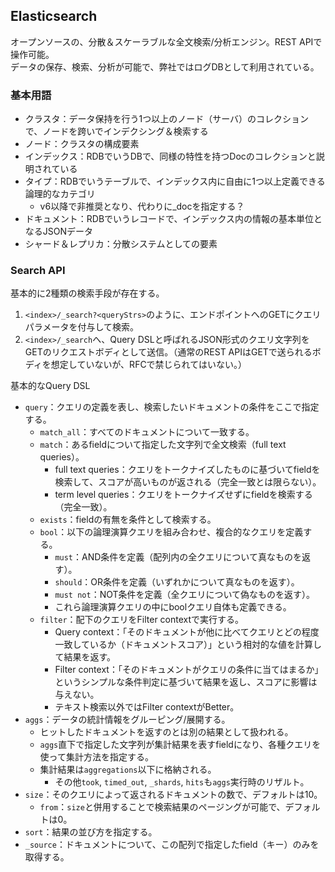 ## Elasticsearch
オープンソースの、分散＆スケーラブルな全文検索/分析エンジン。REST APIで操作可能。  
データの保存、検索、分析が可能で、弊社ではログDBとして利用されている。  
### 基本用語
- クラスタ：データ保持を行う1つ以上のノード（サーバ）のコレクションで、ノードを跨いでインデクシング＆検索する  
- ノード：クラスタの構成要素  
- インデックス：RDBでいうDBで、同様の特性を持つDocのコレクションと説明されている  
- タイプ：RDBでいうテーブルで、インデックス内に自由に1つ以上定義できる論理的なカテゴリ  
  - v6以降で非推奨となり、代わりに_docを指定する？  
- ドキュメント：RDBでいうレコードで、インデックス内の情報の基本単位となるJSONデータ  
- シャード＆レプリカ：分散システムとしての要素  
### Search API
基本的に2種類の検索手段が存在する。  
1. `<index>/_search?<queryStrs>`のように、エンドポイントへのGETにクエリパラメータを付与して検索。  
2. `<index>/_search`へ、Query DSLと呼ばれるJSON形式のクエリ文字列をGETのリクエストボディとして送信。（通常のREST APIはGETで送られるボディを想定していないが、RFCで禁じられてはいない。）  
  
基本的なQuery DSL
- `query`：クエリの定義を表し、検索したいドキュメントの条件をここで指定する。  
  - `match_all`：すべてのドキュメントについて一致する。  
  - `match`：あるfieldについて指定した文字列で全文検索（full text queries）。  
    - full text queries：クエリをトークナイズしたものに基づいてfieldを検索して、スコアが高いものが返される（完全一致とは限らない）。  
    - term level queries：クエリをトークナイズせずにfieldを検索する（完全一致）。  
  - `exists`：fieldの有無を条件として検索する。  
  - `bool`：以下の論理演算クエリを組み合わせ、複合的なクエリを定義する。  
    - `must`：AND条件を定義（配列内の全クエリについて真なものを返す）。  
    - `should`：OR条件を定義（いずれかについて真なものを返す）。  
    - `must not`：NOT条件を定義（全クエリについて偽なものを返す）。  
    - これら論理演算クエリの中にboolクエリ自体も定義できる。  
  - `filter`：配下のクエリをFilter contextで実行する。  
    - Query context：「そのドキュメントが他に比べてクエリとどの程度一致しているか（ドキュメントスコア）」という相対的な値を計算して結果を返す。  
    - Filter context：「そのドキュメントがクエリの条件に当てはまるか」というシンプルな条件判定に基づいて結果を返し、スコアに影響は与えない。  
    - テキスト検索以外ではFilter contextがBetter。  
- `aggs`：データの統計情報をグルーピング/展開する。  
  - ヒットしたドキュメントを返すのとは別の結果として扱われる。  
  - `aggs`直下で指定した文字列が集計結果を表すfieldになり、各種クエリを使って集計方法を指定する。  
  - 集計結果は`aggregations`以下に格納される。  
    - その他`took`, `timed_out`, `_shards`, `hits`も`aggs`実行時のリザルト。  
- `size`：そのクエリによって返されるドキュメントの数で、デフォルトは10。  
  - `from`：`size`と併用することで検索結果のページングが可能で、デフォルトは0。  
- `sort`：結果の並び方を指定する。  
- `_source`：ドキュメントについて、この配列で指定したfield（キー）のみを取得する。  

    
